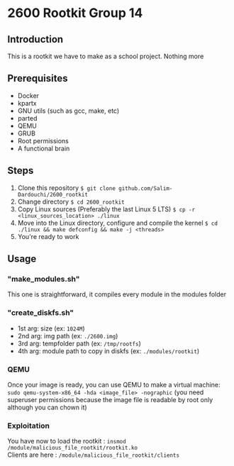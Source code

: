 # 2600 Rootkit Group 14

## Introduction
This is a rootkit we have to make as a school project. Nothing more

## Prerequisites
- Docker
- kpartx
- GNU utils (such as gcc, make, etc)
- parted
- QEMU
- GRUB
- Root permissions
- A functional brain

## Steps
1. Clone this repository 
`$ git clone github.com/Salim-Dardouchi/2600_rootkit`
2. Change directory 
`$ cd 2600_rootkit`
3. Copy Linux sources (Preferably the last Linux 5 LTS)
`$ cp -r <linux_sources_location> ./linux`
4. Move into the Linux directory, configure and compile the kernel
`$ cd ./linux && make defconfig && make -j <threads>`
5. You're ready to work

## Usage

### "make_modules.sh"
This one is straightforward, it compiles every module in the modules folder

### "create_diskfs.sh"
- 1st arg: size (ex: `1024M`)
- 2nd arg: img path (ex: `./2600.img`)
- 3rd arg: tempfolder path (ex: `/tmp/rootfs`)
- 4th arg: module path to copy in diskfs (ex: `./modules/rootkit`)

### QEMU
Once your image is ready, you can use QEMU to make a virtual machine:
`sudo qemu-system-x86_64 -hda <image_file> -nographic`
(you need superuser permissions because the image file is readable by root only although you can chown it)

### Exploitation
You have now to load the rootkit : `insmod /module/malicious_file_rootkit/rootkit.ko`  
Clients are here : `/module/malicious_file_rootkit/clients`

